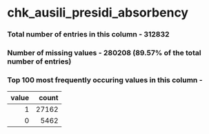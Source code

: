 
# chk_ausili_presidi_absorbency

### Total number of entries in this column - 312832

### Number of missing values - 280208 (89.57% of the total number of entries)

### Top 100 most frequently occuring values in this column -

|   value |   count |
|--------:|--------:|
|       1 |   27162 |
|       0 |    5462 |
